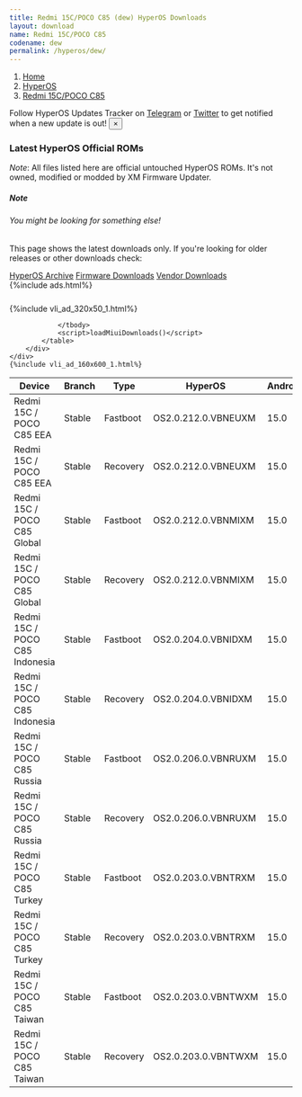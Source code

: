 ```yaml
---
title: Redmi 15C/POCO C85 (dew) HyperOS Downloads
layout: download
name: Redmi 15C/POCO C85
codename: dew
permalink: /hyperos/dew/
---
```

<nav aria-label="breadcrumb">
    <ol class="breadcrumb">
        <li class="breadcrumb-item"><a href="/">Home</a></li>
        <li class="breadcrumb-item"><a href="/hyperos/">HyperOS</a></li>
        <li class="breadcrumb-item active" aria-current="page"><a href="/hyperos/dew/">Redmi 15C/POCO C85</a></li>
    </ol>
</nav>
<div class="alert alert-primary alert-dismissible fade show" role="alert">
    Follow HyperOS Updates Tracker on <a href="https://t.me/MIUIUpdatesTracker" class="alert-link">Telegram</a>
     or <a href="https://twitter.com/MiFwUpdater" class="alert-link">Twitter</a> to get notified when a new update is out!
    <button type="button" class="close" data-dismiss="alert" aria-label="Close">
        <span aria-hidden="true">&times;</span>
    </button>
</div>

### Latest HyperOS Official ROMs
*Note*: All files listed here are official untouched HyperOS ROMs. It's not owned, modified or modded by XM Firmware Updater.
<div class="card">
  <div class="card-body">
    <h5 class="card-title">Note</h5>
    <h6 class="card-subtitle mb-2 text-muted">You might be looking for something else!</h6>
    <p class="card-text">This page shows the latest downloads only.
     If you're looking for older releases or other downloads check:</p>
    <a href="/archive/hyperos/dew/" class="card-link">HyperOS Archive</a>
    <a href="/firmware/dew/" class="card-link">Firmware Downloads</a>
    <a href="/vendor/dew/" class="card-link">Vendor Downloads</a>
  </div>
</div>
{%include ads.html%}
<div class="row justify-content-center">
    <div class="col-10">
        <div class="table-responsive-md" style="margin-top: 25px;">
            {%include vli_ad_320x50_1.html%}
            <table id="miui" class="display dt-responsive nowrap compact table table-striped table-hover table-sm">
                <thead class="thead-dark">
                    <tr>
                        <th data-ref="device">Device</th>
                        <th data-ref="branch">Branch</th>
                        <th data-ref="type">Type</th>
                        <th data-ref="miui">HyperOS</th>
                        <th data-ref="android">Android</th>
                        <th data-ref="size">Size</th>
                        <th data-ref="size">Date</th>
                        <th data-ref="link">Link</th>
                    </tr>
                </thead>
                <tbody>
                <tr><td>Redmi 15C / POCO C85 EEA</td><td>Stable</td><td>Fastboot</td><td>OS2.0.212.0.VBNEUXM</td><td>15.0</td><td>7.2 GB</td><td>2025-09-05</td><td><a href="/hyperos/dew/stable/OS2.0.212.0.VBNEUXM/">Download</a></td></tr>
<tr><td>Redmi 15C / POCO C85 EEA</td><td>Stable</td><td>Recovery</td><td>OS2.0.212.0.VBNEUXM</td><td>15.0</td><td>4.7 GB</td><td>2025-09-12</td><td><a href="/hyperos/dew/stable/OS2.0.212.0.VBNEUXM/">Download</a></td></tr>
<tr><td>Redmi 15C / POCO C85 Global</td><td>Stable</td><td>Fastboot</td><td>OS2.0.212.0.VBNMIXM</td><td>15.0</td><td>7.5 GB</td><td>2025-09-05</td><td><a href="/hyperos/dew/stable/OS2.0.212.0.VBNMIXM/">Download</a></td></tr>
<tr><td>Redmi 15C / POCO C85 Global</td><td>Stable</td><td>Recovery</td><td>OS2.0.212.0.VBNMIXM</td><td>15.0</td><td>4.6 GB</td><td>2025-09-12</td><td><a href="/hyperos/dew/stable/OS2.0.212.0.VBNMIXM/">Download</a></td></tr>
<tr><td>Redmi 15C / POCO C85 Indonesia</td><td>Stable</td><td>Fastboot</td><td>OS2.0.204.0.VBNIDXM</td><td>15.0</td><td>7.2 GB</td><td>2025-09-12</td><td><a href="/hyperos/dew/stable/OS2.0.204.0.VBNIDXM/">Download</a></td></tr>
<tr><td>Redmi 15C / POCO C85 Indonesia</td><td>Stable</td><td>Recovery</td><td>OS2.0.204.0.VBNIDXM</td><td>15.0</td><td>4.6 GB</td><td>2025-09-19</td><td><a href="/hyperos/dew/stable/OS2.0.204.0.VBNIDXM/">Download</a></td></tr>
<tr><td>Redmi 15C / POCO C85 Russia</td><td>Stable</td><td>Fastboot</td><td>OS2.0.206.0.VBNRUXM</td><td>15.0</td><td>7.6 GB</td><td>2025-09-27</td><td><a href="/hyperos/dew/stable/OS2.0.206.0.VBNRUXM/">Download</a></td></tr>
<tr><td>Redmi 15C / POCO C85 Russia</td><td>Stable</td><td>Recovery</td><td>OS2.0.206.0.VBNRUXM</td><td>15.0</td><td>4.6 GB</td><td>2025-10-09</td><td><a href="/hyperos/dew/stable/OS2.0.206.0.VBNRUXM/">Download</a></td></tr>
<tr><td>Redmi 15C / POCO C85 Turkey</td><td>Stable</td><td>Fastboot</td><td>OS2.0.203.0.VBNTRXM</td><td>15.0</td><td>6.7 GB</td><td>2025-09-20</td><td><a href="/hyperos/dew/stable/OS2.0.203.0.VBNTRXM/">Download</a></td></tr>
<tr><td>Redmi 15C / POCO C85 Turkey</td><td>Stable</td><td>Recovery</td><td>OS2.0.203.0.VBNTRXM</td><td>15.0</td><td>4.6 GB</td><td>2025-09-26</td><td><a href="/hyperos/dew/stable/OS2.0.203.0.VBNTRXM/">Download</a></td></tr>
<tr><td>Redmi 15C / POCO C85 Taiwan</td><td>Stable</td><td>Fastboot</td><td>OS2.0.203.0.VBNTWXM</td><td>15.0</td><td>5.5 GB</td><td>2025-09-20</td><td><a href="/hyperos/dew/stable/OS2.0.203.0.VBNTWXM/">Download</a></td></tr>
<tr><td>Redmi 15C / POCO C85 Taiwan</td><td>Stable</td><td>Recovery</td><td>OS2.0.203.0.VBNTWXM</td><td>15.0</td><td>4.5 GB</td><td>2025-09-26</td><td><a href="/hyperos/dew/stable/OS2.0.203.0.VBNTWXM/">Download</a></td></tr>

                </tbody>
                <script>loadMiuiDownloads()</script>
            </table>
        </div>
    </div>
    {%include vli_ad_160x600_1.html%}
</div>

